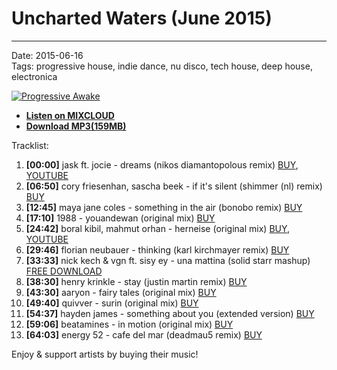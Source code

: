 # Uncharted Waters (June 2015)

----

Date: 2015-06-16    
Tags: progressive house, indie dance, nu disco, tech house, deep house, electronica    

[![Progressive Awake](https://thumbnailer.mixcloud.com/unsafe/300x300/extaudio/c/7/2/8/51fd-b617-4dbc-94f5-7696dc9bf90d.jpg)](http://www.mixcloud.com/progressiveawake/uncharted-waters-june-2015/)

* **[Listen on MIXCLOUD](http://www.mixcloud.com/progressiveawake/uncharted-waters-june-2015/)**
* **[Download MP3(159MB)](https://1drv.ms/u/s!AmzuuXrjf51v2LMEsjw_jud9W4pgmQ?e=OMZdHV)**

Tracklist:  

01. **[00:00]** jask ft. jocie - dreams (nikos diamantopolous remix) 
<a href="http://traxsource.com/title/191783/dreams-incl-nikos-diamantopoulos-mixes" target="_blank">BUY</a>, 
<a href="https://www.youtube.com/watch?v=Z1Cuuexpy30" target="_blank">YOUTUBE</a>
02. **[06:50]** cory friesenhan, sascha beek - if it's silent (shimmer (nl) remix) 
<a href="https://pro.beatport.com/track/if-its-silent-shimmer-nl-remix/5274658" target="_blank">BUY</a>
03. **[12:45]** maya jane coles - something in the air (bonobo remix)
<a href="https://pro.beatport.com/track/something-in-the-air-bonobo-remix/6303302" target="_blank">BUY</a>
04. **[17:10]** 1988 - youandewan (original mix)
<a href="https://pro.beatport.com/track/youandewan-original-mix/3556621" target="_blank">BUY</a>
05. **[24:42]** boral kibil, mahmut orhan - herneise (original mix) 
<a href="https://pro.beatport.com/track/herneise-original-mix/5417437" target="_blank">BUY</a>, 
<a href="https://www.youtube.com/watch?v=ROY9m6jPHM8" target="_blank">YOUTUBE</a>
06. **[29:46]** florian neubauer - thinking (karl kirchmayer remix) 
<a href="https://pro.beatport.com/track/thinking-karl-kirschmayer-remix/5394313" target="_blank">BUY</a>
07. **[33:33]** nick kech & vgn ft. sisy ey - una mattina (solid starr mashup)
<a href="https://soundcloud.com/solidstarr/nick-kech-vgn-una-mattina" target="_blank">FREE DOWNLOAD</a>
08. **[38:30]** henry krinkle - stay (justin martin remix)
<a href="https://pro.beatport.com/track/stay-justin-martin-remix/5692683" target="_blank">BUY</a>
09. **[43:30]** aaryon - fairy tales (original mix)
<a href="https://pro.beatport.com/track/fairy-tales-original-mix/5892378" target="_blank">BUY</a>
10. **[49:40]** quivver - surin (original mix)
<a href="https://pro.beatport.com/track/surin-original-mix/505202" target="_blank">BUY</a>
11. **[54:37]** hayden james - something about you (extended version)
<a href="https://pro.beatport.com/track/something-about-you-extended-version/6654003" target="_blank">BUY</a>
12. **[59:06]** beatamines - in motion (original mix) 
<a href="https://pro.beatport.com/track/in-motion-original-mix/3437725" target="_blank">BUY</a>
13. **[64:03]** energy 52 - cafe del mar (deadmau5 remix)
<a href="https://pro.beatport.com/track/cafe-del-mar-deadmau5-remix/2091065" target="_blank">BUY</a>

Enjoy & support artists by buying their music!